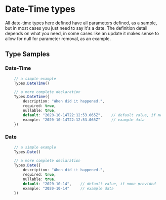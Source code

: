 # Date-Time types

All date-time types here defined have all parameters defined, as a sample, but in most cases you just need to say it's a date. The definition detail depends on what you need, in some cases like an update it makes sense to allow for null for parameter removal, as an example.

## Type Samples

### Date-Time

```ts
    // a simple example
    Types.DateTime()

    // a more complete declaration
    Types.DateTime({
        description: "When did it happened.",
        required: true,
        nullable: true,
        default: "2020-10-14T22:12:53.065Z",    // default value, if none provided
        example: "2020-10-14T22:12:53.065Z"     // example data
    })
```

### Date

```ts
    // a simple example
    Types.Date()

    // a more complete declaration
    Types.Date({
        description: "When did it happened.",
        required: true,
        nullable: true,
        default: "2020-10-14",    // default value, if none provided
        example: "2020-10-14"     // example data
    })
```
